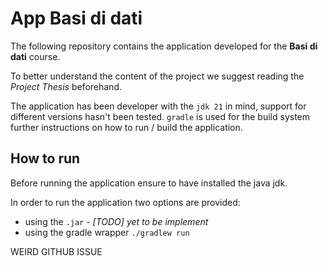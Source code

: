 # App Basi di dati

The following repository contains the application developed for the **Basi di dati** course.

To better understand the content of the project we suggest reading the *Project Thesis* beforehand.

The application has been developer with the `jdk 21` in mind, support for different versions hasn't been tested. `gradle` is used for the build system
further instructions on how to run / build the application.

## How to run
Before running the application ensure to have installed the java jdk.

In order to run the application two options are provided:
- using the `.jar` - *[TODO] yet to be implement*
- using the gradle wrapper `./gradlew run`

WEIRD GITHUB ISSUE